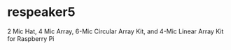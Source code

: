 # respeaker5
2 Mic Hat, 4 Mic Array, 6-Mic Circular Array Kit, and 4-Mic Linear Array Kit for Raspberry Pi
